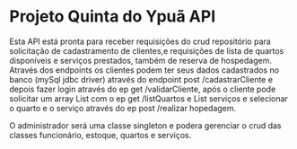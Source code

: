 # Projeto Quinta do Ypuã API
Esta API está pronta para receber requisições do crud repositório para solicitação de cadastramento de
clientes,e requisições de lista de quartos disponíveis e serviços prestados, também de reserva de hospedagem.
Através dos endpoints os clientes podem ter seus dados cadastrados no banco (mySql jdbc driver) através do endpoint 
post /cadastrarCliente e depois fazer login através do ep get /validarCliente, após o cliente pode solicitar um array 
List com o ep get /listQuartos e List serviços e selecionar o quarto e o serviço através do ep post /realizar hopedagem.

O administrador será uma classe singleton e podera gerenciar o crud das classes funcionário, estoque, quartos e serviços.

